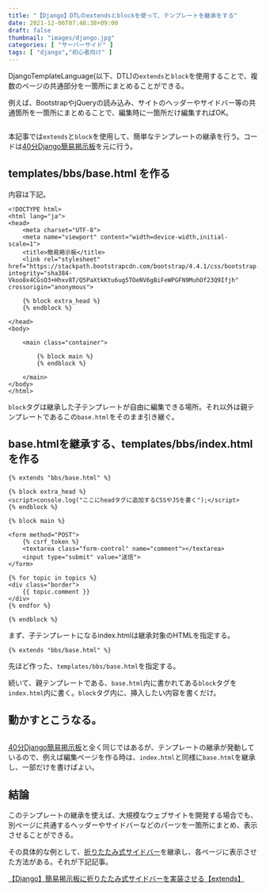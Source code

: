 ```yaml
---
title: "【Django】DTLのextendsとblockを使って、テンプレートを継承をする"
date: 2021-12-06T07:48:38+09:00
draft: false
thumbnail: "images/django.jpg"
categories: [ "サーバーサイド" ]
tags: [ "django","初心者向け" ]
---
```



DjangoTemplateLanguage(以下、DTL)の`extends`と`block`を使用することで、複数のページの共通部分を一箇所にまとめることができる。

例えば、BootstrapやjQueryの読み込み、サイトのヘッダーやサイドバー等の共通箇所を一箇所にまとめることで、編集時に一箇所だけ編集すればOK。

<div class="img-center"><img src="/images/Screenshot from 2021-12-06 11-00-09.png" alt=""></div>

本記事では`extends`と`block`を使用して、簡単なテンプレートの継承を行う。コードは[40分Django簡易掲示板](/post/startup-django/)を元に行う。


## templates/bbs/base.html を作る

内容は下記。


    <!DOCTYPE html>
    <html lang="ja">
    <head>
    	<meta charset="UTF-8">
        <meta name="viewport" content="width=device-width,initial-scale=1">
    	<title>簡易掲示板</title>
        <link rel="stylesheet" href="https://stackpath.bootstrapcdn.com/bootstrap/4.4.1/css/bootstrap.min.css" integrity="sha384-Vkoo8x4CGsO3+Hhxv8T/Q5PaXtkKtu6ug5TOeNV6gBiFeWPGFN9MuhOf23Q9Ifjh" crossorigin="anonymous">
    
        {% block extra_head %}
        {% endblock %}
    
    </head>
    <body>
    
        <main class="container">

            {% block main %}
            {% endblock %}

        </main>
    </body>
    </html>

`block`タグは継承した子テンプレートが自由に編集できる場所。それ以外は親テンプレートであるこの`base.html`をそのまま引き継ぐ。


## base.htmlを継承する、templates/bbs/index.html を作る

    {% extends "bbs/base.html" %}
    
    {% block extra_head %}
    <script>console.log("ここにheadタグに追加するCSSやJSを書く");</script>
    {% endblock %}
    
    {% block main %}
    
    <form method="POST">
        {% csrf_token %}
        <textarea class="form-control" name="comment"></textarea>
        <input type="submit" value="送信">
    </form>
    
    {% for topic in topics %}
    <div class="border">
        {{ topic.comment }}
    </div>
    {% endfor %}
    
    {% endblock %}


まず、子テンプレートになるindex.htmlは継承対象のHTMLを指定する。

    {% extends "bbs/base.html" %}

先ほど作った、`templates/bbs/base.html`を指定する。

続いて、親テンプレートである、`base.html`内に書かれてある`block`タグを`index.html`内に書く。`block`タグ内に、挿入したい内容を書くだけ。

## 動かすとこうなる。

<div class="img-center"><img src="/images/Screenshot from 2021-12-06 11-27-49.png" alt=""></div>

[40分Django簡易掲示板](/post/startup-django/)と全く同じではあるが、テンプレートの継承が発動しているので、例えば編集ページを作る時は、`index.html`と同様に`base.html`を継承し、一部だけを書けばよい。


## 結論

このテンプレートの継承を使えば、大規模なウェブサイトを開発する場合でも、別ページに共通するヘッダーやサイドバーなどのパーツを一箇所にまとめ、表示させることができる。

その具体的な例として、[折りたたみ式サイドバー](/post/css3-sidebar/)を継承し、各ページに表示させた方法がある。それが下記記事。

[【Django】簡易掲示板に折りたたみ式サイドバーを実装させる【extends】](/post/django-templates-extends/)


